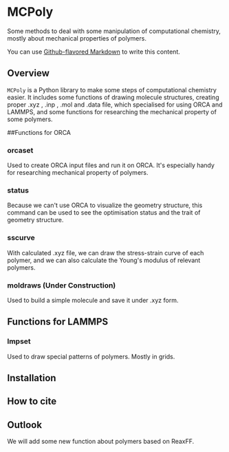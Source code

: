 # MCPoly
Some methods to deal with some manipulation of computational chemistry, mostly about mechanical properties of polymers.

You can use
[Github-flavored Markdown]((https://guides.github.com/features/mastering-markdown/))
to write this content.

## Overview
`MCPoly` is a Python library to make some steps of computational chemistry easier. It includes some functions of drawing molecule structures, creating proper .xyz , .inp , .mol and .data file, which specialised for using ORCA and LAMMPS, and some functions for researching the mechanical property of some polymers.

##Functions for ORCA
### orcaset
Used to create ORCA input files and run it on ORCA. It's especially handy for researching mechanical property of polymers.

### status
Because we can't use ORCA to visualize the geometry structure, this command can be used to see the optimisation status and the trait of geometry structure.

### sscurve
With calculated .xyz file, we can draw the stress-strain curve of each polymer, and we can also calculate the Young's modulus of relevant polymers.

### moldraws (Under Construction)
Used to build a simple molecule and save it under .xyz form.

## Functions for LAMMPS
### lmpset
Used to draw special patterns of polymers. Mostly in grids.

## Installation

## How to cite

## Outlook
We will add some new function about polymers based on ReaxFF.
